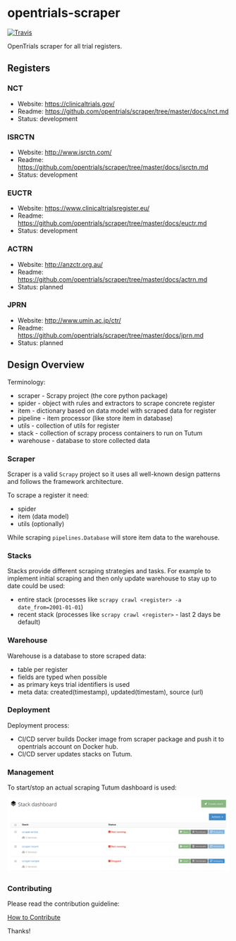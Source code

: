 # opentrials-scraper

[![Travis](https://img.shields.io/travis/opentrials/scraper/master.svg)](https://travis-ci.org/opentrials/scraper)

OpenTrials scraper for all trial registers.

## Registers

### NCT

- Website: https://clinicaltrials.gov/
- Readme: https://github.com/opentrials/scraper/tree/master/docs/nct.md
- Status: development

### ISRCTN

- Website: http://www.isrctn.com/
- Readme: https://github.com/opentrials/scraper/tree/master/docs/isrctn.md
- Status: development

### EUCTR

- Website: https://www.clinicaltrialsregister.eu/
- Readme: https://github.com/opentrials/scraper/tree/master/docs/euctr.md
- Status: development

### ACTRN

- Website: http://anzctr.org.au/
- Readme: https://github.com/opentrials/scraper/tree/master/docs/actrn.md
- Status: planned

### JPRN

- Website: http://www.umin.ac.jp/ctr/
- Readme: https://github.com/opentrials/scraper/tree/master/docs/jprn.md
- Status: planned

## Design Overview

Terminology:
- scraper - Scrapy project (the core python package)
- spider - object with rules and extractors to scrape concrete register
- item - dictionary based on data model with scraped data for register
- pipeline - item processor (like store item in database)
- utils - collection of utils for register
- stack - collection of scrapy process containers to run on Tutum
- warehouse - database to store collected data

### Scraper

Scraper is a valid `Scrapy` project so it uses all well-known
design patterns and follows the framework architecture.

To scrape a register it need:
- spider
- item (data model)
- utils (optionally)

While scraping `pipelines.Database` will store item data to the warehouse.

### Stacks

Stacks provide different scraping strategies and tasks.
For example to implement initial scraping and then only
update warehouse to stay up to date could be used:
- entire stack (processes like `scrapy crawl <register> -a date_from=2001-01-01`)
- recent stack (processes like `scrapy crawl <register>` - last 2 days be default)

### Warehouse

Warehouse is a database to store scraped data:
- table per register
- fields are typed when possible
- as primary keys trial identifiers is used
- meta data: created(timestamp), updated(timestam), source (url)

### Deployment

Deployment process:
- CI/CD server builds Docker image from scraper package and push
it to opentrials account on Docker hub.
- CI/CD server updates stacks on Tutum.

### Management

To start/stop an actual scraping Tutum dashboard is used:

![Dashboard Storage](dashboard.png)

### Contributing

Please read the contribution guideline:

[How to Contribute](CONTRIBUTING.md)

Thanks!
